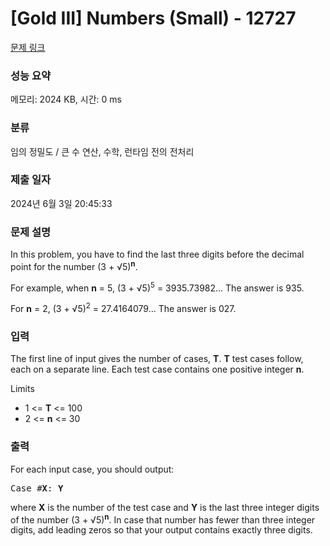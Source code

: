# [Gold III] Numbers (Small) - 12727 

[문제 링크](https://www.acmicpc.net/problem/12727) 

### 성능 요약

메모리: 2024 KB, 시간: 0 ms

### 분류

임의 정밀도 / 큰 수 연산, 수학, 런타임 전의 전처리

### 제출 일자

2024년 6월 3일 20:45:33

### 문제 설명

<p>In this problem, you have to find the last three digits before the decimal point for the number (3 + √5)<sup><strong>n</strong></sup>.</p>

<p>For example, when <strong>n</strong> = 5, (3 + √5)<sup>5</sup> = 3935.73982... The answer is 935.</p>

<p>For <strong>n</strong> = 2, (3 + √5)<sup>2</sup> = 27.4164079... The answer is 027.</p>

### 입력 

 <p>The first line of input gives the number of cases, <strong>T</strong>. <strong>T</strong> test cases follow, each on a separate line. Each test case contains one positive integer <strong>n</strong>.</p>

<p>Limits</p>

<ul>
	<li>1 <= <strong>T</strong> <= 100</li>
	<li>2 <= <strong>n</strong> <= 30</li>
</ul>

### 출력 

 <p>For each input case, you should output:</p>

<pre>Case #<strong>X</strong>: <strong>Y</strong></pre>

<p>where <strong>X</strong> is the number of the test case and <strong>Y</strong> is the last three integer digits of the number (3 + √5)<sup><strong>n</strong></sup>. In case that number has fewer than three integer digits, add leading zeros so that your output contains exactly three digits.</p>

